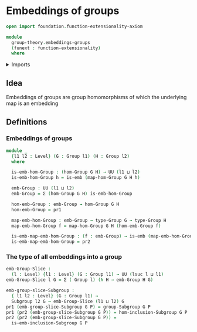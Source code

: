 # Embeddings of groups

```agda
open import foundation.function-extensionality-axiom

module
  group-theory.embeddings-groups
  (funext : function-extensionality)
  where
```

<details><summary>Imports</summary>

```agda
open import foundation.dependent-pair-types
open import foundation.embeddings funext
open import foundation.universe-levels

open import group-theory.groups funext
open import group-theory.homomorphisms-groups funext
open import group-theory.subgroups funext
```

</details>

## Idea

Embeddings of groups are group homomorphisms of which the underlying map is an
embedding

## Definitions

### Embeddings of groups

```agda
module _
  {l1 l2 : Level} (G : Group l1) (H : Group l2)
  where

  is-emb-hom-Group : (hom-Group G H) → UU (l1 ⊔ l2)
  is-emb-hom-Group h = is-emb (map-hom-Group G H h)

  emb-Group : UU (l1 ⊔ l2)
  emb-Group = Σ (hom-Group G H) is-emb-hom-Group

  hom-emb-Group : emb-Group → hom-Group G H
  hom-emb-Group = pr1

  map-emb-hom-Group : emb-Group → type-Group G → type-Group H
  map-emb-hom-Group f = map-hom-Group G H (hom-emb-Group f)

  is-emb-map-emb-hom-Group : (f : emb-Group) → is-emb (map-emb-hom-Group f)
  is-emb-map-emb-hom-Group = pr2
```

### The type of all embeddings into a group

```agda
emb-Group-Slice :
  (l : Level) {l1 : Level} (G : Group l1) → UU (lsuc l ⊔ l1)
emb-Group-Slice l G = Σ ( Group l) (λ H → emb-Group H G)

emb-group-slice-Subgroup :
  { l1 l2 : Level} (G : Group l1) →
  Subgroup l2 G → emb-Group-Slice (l1 ⊔ l2) G
pr1 (emb-group-slice-Subgroup G P) = group-Subgroup G P
pr1 (pr2 (emb-group-slice-Subgroup G P)) = hom-inclusion-Subgroup G P
pr2 (pr2 (emb-group-slice-Subgroup G P)) =
  is-emb-inclusion-Subgroup G P
```
